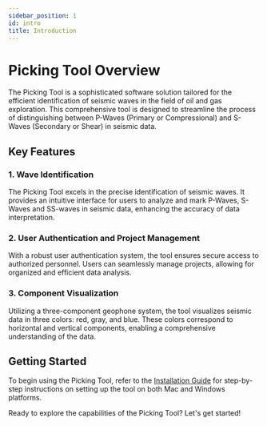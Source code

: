 ```yaml
---
sidebar_position: 1
id: intro
title: Introduction
---
```


# Picking Tool Overview

The Picking Tool is a sophisticated software solution tailored for the efficient identification of seismic waves in the field of oil and gas exploration. This comprehensive tool is designed to streamline the process of distinguishing between P-Waves (Primary or Compressional) and S-Waves (Secondary or Shear) in seismic data.


## Key Features

### 1. Wave Identification

The Picking Tool excels in the precise identification of seismic waves. It provides an intuitive interface for users to analyze and mark P-Waves, S-Waves and SS-waves in seismic data, enhancing the accuracy of data interpretation.

### 2. User Authentication and Project Management

With a robust user authentication system, the tool ensures secure access to authorized personnel. Users can seamlessly manage projects, allowing for organized and efficient data analysis.

### 3. Component Visualization

Utilizing a three-component geophone system, the tool visualizes seismic data in three colors: red, gray, and blue. These colors correspond to horizontal and vertical components, enabling a comprehensive understanding of the data.


## Getting Started

To begin using the Picking Tool, refer to the [Installation Guide](installation.md) for step-by-step instructions on setting up the tool on both Mac and Windows platforms.

Ready to explore the capabilities of the Picking Tool? Let's get started!
